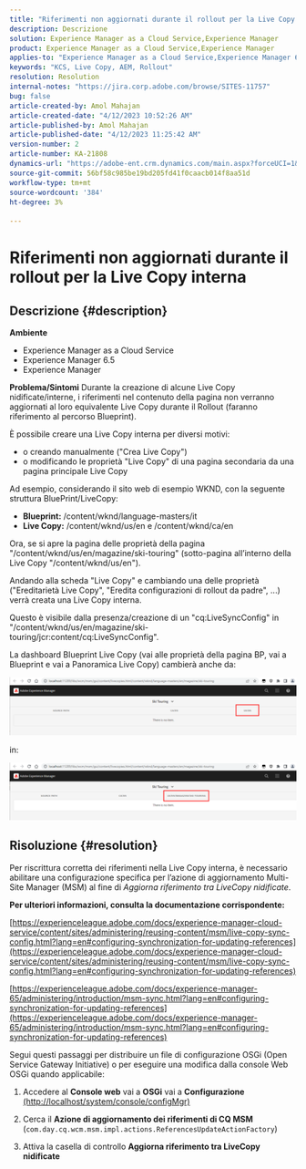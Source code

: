 ```yaml
---
title: "Riferimenti non aggiornati durante il rollout per la Live Copy interna"
description: Descrizione
solution: Experience Manager as a Cloud Service,Experience Manager
product: Experience Manager as a Cloud Service,Experience Manager
applies-to: "Experience Manager as a Cloud Service,Experience Manager 6.5,Experience Manager"
keywords: "KCS, Live Copy, AEM, Rollout"
resolution: Resolution
internal-notes: "https://jira.corp.adobe.com/browse/SITES-11757"
bug: false
article-created-by: Amol Mahajan
article-created-date: "4/12/2023 10:52:26 AM"
article-published-by: Amol Mahajan
article-published-date: "4/12/2023 11:25:42 AM"
version-number: 2
article-number: KA-21808
dynamics-url: "https://adobe-ent.crm.dynamics.com/main.aspx?forceUCI=1&pagetype=entityrecord&etn=knowledgearticle&id=fd589a19-20d9-ed11-a7c7-6045bd006149"
source-git-commit: 56bf58c985be19bd205fd41f0caacb014f8aa51d
workflow-type: tm+mt
source-wordcount: '384'
ht-degree: 3%

---
```


# Riferimenti non aggiornati durante il rollout per la Live Copy interna

## Descrizione {#description}

<b>Ambiente</b>
- Experience Manager as a Cloud Service
- Experience Manager 6.5
- Experience Manager

<b>Problema/Sintomi</b>
Durante la creazione di alcune Live Copy nidificate/interne, i riferimenti nel contenuto della pagina non verranno aggiornati al loro equivalente Live Copy durante il Rollout (faranno riferimento al percorso Blueprint).

È possibile creare una Live Copy interna per diversi motivi:

- o creando manualmente (&quot;Crea Live Copy&quot;)
- o modificando le proprietà &quot;Live Copy&quot; di una pagina secondaria da una pagina principale Live Copy




Ad esempio, considerando il sito web di esempio WKND, con la seguente struttura BluePrint/LiveCopy:

- <b>Blueprint:</b> /content/wknd/language-masters/it
- <b>Live Copy:</b> /content/wknd/us/en e /content/wknd/ca/en


Ora, se si apre la pagina delle proprietà della pagina &quot;/content/wknd/us/en/magazine/ski-touring&quot; (sotto-pagina all’interno della Live Copy &quot;/content/wknd/us/en&quot;).

Andando alla scheda &quot;Live Copy&quot; e cambiando una delle proprietà (&quot;Ereditarietà Live Copy&quot;, &quot;Eredita configurazioni di rollout da padre&quot;, ...) verrà creata una Live Copy interna.

Questo è visibile dalla presenza/creazione di un &quot;cq:LiveSyncConfig&quot; in &quot;/content/wknd/us/en/magazine/ski-touring/jcr:content/cq:LiveSyncConfig&quot;.

La dashboard Blueprint Live Copy (vai alle proprietà della pagina BP, vai a Blueprint e vai a Panoramica Live Copy) cambierà anche da:

![](assets/___fe589a19-20d9-ed11-a7c7-6045bd006149___.png)

in:

![](assets/___00599a19-20d9-ed11-a7c7-6045bd006149___.png)




## Risoluzione {#resolution}


Per riscrittura corretta dei riferimenti nella Live Copy interna, è necessario abilitare una configurazione specifica per l’azione di aggiornamento Multi-Site Manager (MSM) al fine di *Aggiorna riferimento tra LiveCopy nidificate*.

<b>Per ulteriori informazioni, consulta la documentazione corrispondente:</b>

[https://experienceleague.adobe.com/docs/experience-manager-cloud-service/content/sites/administering/reusing-content/msm/live-copy-sync-config.html?lang=en#configuring-synchronization-for-updating-references](https://experienceleague.adobe.com/docs/experience-manager-cloud-service/content/sites/administering/reusing-content/msm/live-copy-sync-config.html?lang=en#configuring-synchronization-for-updating-references)

[https://experienceleague.adobe.com/docs/experience-manager-65/administering/introduction/msm-sync.html?lang=en#configuring-synchronization-for-updating-references](https://experienceleague.adobe.com/docs/experience-manager-65/administering/introduction/msm-sync.html?lang=en#configuring-synchronization-for-updating-references)



Segui questi passaggi per distribuire un file di configurazione OSGi (Open Service Gateway Initiative) o per eseguire una modifica dalla console Web OSGi quando applicabile:

1. Accedere al <b>Console web</b> vai a <b>OSGi</b> vai a <b>Configurazione</b> [(http://localhost/system/console/configMgr)](http://localhost/system/console/configMgr)


2. Cerca il <b>Azione di aggiornamento dei riferimenti di CQ MSM</b> (`com.day.cq.wcm.msm.impl.actions.ReferencesUpdateActionFactory`)


3. Attiva la casella di controllo <b>Aggiorna riferimento tra LiveCopy nidificate</b>

